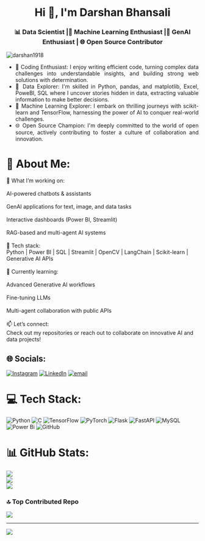 <h1 align="center">Hi 👋, I'm Darshan Bhansali</h1>
<h3 align="center">📊 Data Scientist |🤖 Machine Learning Enthusiast |🤖 GenAI Enthusiast | 🌐 Open Source Contributor</h3>

<p align="left"> <img src="https://komarev.com/ghpvc/?username=darshan1918&label=Profile%20views&color=0e75b6&style=flat" alt="darshan1918" /> </p>
<ul class>
  <li>
   <div align="justify">🚀 Coding Enthusiast: I enjoy writing efficient code, turning complex data challenges into understandable insights, and building strong web solutions with determination.</div>
  </li>


  <li>
  <div align="justify">🔬 Data Explorer: I'm skilled in Python, pandas, and matplotlib, Excel, PoweBI, SQL where I uncover stories hidden in data, extracting valuable information to make better decisions.</div>     </li>

  <li>
  <div align="justify" >🤖 Machine Learning Explorer: I embark on thrilling journeys with scikit-learn and TensorFlow, harnessing the power of AI to conquer real-world challenges.</div>
  </li>

  <li>
  <div align="justify">🌐 Open Source Champion: I'm deeply committed to the world of open source, actively contributing to foster a culture of collaboration and innovation.</div>
  </li>
</ul>

# 💫 About Me:
🚀 What I’m working on:<br><br>AI-powered chatbots & assistants<br><br>GenAI applications for text, image, and data tasks<br><br>Interactive dashboards (Power BI, Streamlit)<br><br>RAG-based and multi-agent AI systems<br><br>🔧 Tech stack:<br>Python | Power BI | SQL | Streamlit | OpenCV | LangChain | Scikit-learn | Generative AI APIs<br><br>🌱 Currently learning:<br><br>Advanced Generative AI workflows<br><br>Fine-tuning LLMs<br><br>Multi-agent collaboration with public APIs<br><br>📫 Let’s connect:<br>Check out my repositories or reach out to collaborate on innovative AI and data projects!


## 🌐 Socials:
[![Instagram](https://img.shields.io/badge/Instagram-%23E4405F.svg?logo=Instagram&logoColor=white)](https://instagram.com/darshan_jain__19) [![LinkedIn](https://img.shields.io/badge/LinkedIn-%230077B5.svg?logo=linkedin&logoColor=white)](https://linkedin.com/in/https://www.linkedin.com/in/darshan1911/) [![email](https://img.shields.io/badge/Email-D14836?logo=gmail&logoColor=white)](mailto:darshanbansali19@gmail.com ) 

# 💻 Tech Stack:
![Python](https://img.shields.io/badge/python-3670A0?style=for-the-badge&logo=python&logoColor=ffdd54) ![C](https://img.shields.io/badge/c-%2300599C.svg?style=for-the-badge&logo=c&logoColor=white) ![TensorFlow](https://img.shields.io/badge/TensorFlow-%23FF6F00.svg?style=for-the-badge&logo=TensorFlow&logoColor=white) ![PyTorch](https://img.shields.io/badge/PyTorch-%23EE4C2C.svg?style=for-the-badge&logo=PyTorch&logoColor=white) ![Flask](https://img.shields.io/badge/flask-%23000.svg?style=for-the-badge&logo=flask&logoColor=white) ![FastAPI](https://img.shields.io/badge/FastAPI-005571?style=for-the-badge&logo=fastapi) ![MySQL](https://img.shields.io/badge/mysql-4479A1.svg?style=for-the-badge&logo=mysql&logoColor=white) ![Power Bi](https://img.shields.io/badge/power_bi-F2C811?style=for-the-badge&logo=powerbi&logoColor=black) ![GitHub](https://img.shields.io/badge/github-%23121011.svg?style=for-the-badge&logo=github&logoColor=white)
# 📊 GitHub Stats:
![](https://github-readme-stats.vercel.app/api?username=darshan1918&theme=vision-friendly-dark&hide_border=false&include_all_commits=false&count_private=false)<br/>
![](https://nirzak-streak-stats.vercel.app/?user=darshan1918&theme=vision-friendly-dark&hide_border=false)<br/>
![](https://github-readme-stats.vercel.app/api/top-langs/?username=darshan1918&theme=vision-friendly-dark&hide_border=false&include_all_commits=false&count_private=false&layout=compact)

### 🔝 Top Contributed Repo
![](https://github-contributor-stats.vercel.app/api?username=darshan1918&limit=5&theme=dark&combine_all_yearly_contributions=true)

---
[![](https://visitcount.itsvg.in/api?id=darshan1918&icon=6&color=12)](https://visitcount.itsvg.in)
